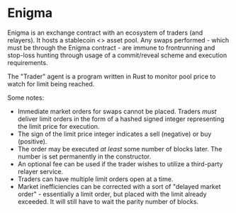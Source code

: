 # Enigma

Enigma is an exchange contract with an ecosystem of traders (and relayers). It hosts a stablecoin <> asset pool. Any swaps performed - which must be through the Enigma contract - are immune to frontrunning and stop-loss hunting through usage of a commit/reveal scheme and execution requirements.

The "Trader" agent is a program written in Rust to monitor pool price to watch for limit being reached.

Some notes:
* Immediate market orders for swaps cannot be placed. Traders *must* deliver limit orders in the form of a hashed signed integer representing the limit price for execution.
* The sign of the limit price integer indicates a sell (negative) or buy (positive).
* The order may be executed *at least* some number of blocks later. The number is set permanently in the constructor.
* An optional fee can be used if the trader wishes to utilize a third-party relayer service.
* Traders can have multiple limit orders open at a time.
* Market inefficiencies can be corrected with a sort of "delayed market order" - essentially a limit order, but placed with the limit already exceeded. It will still have to wait the parity number of blocks.
